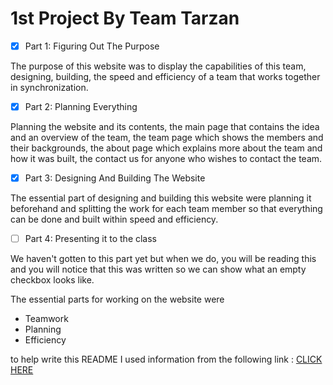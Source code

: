 
# 1st Project By Team Tarzan
- [x] Part 1: Figuring Out The Purpose

The purpose of this website was to display the capabilities of this team, designing, building, the speed and efficiency of a team that works together in synchronization.

- [x] Part 2: Planning Everything

Planning the website and its contents, the main page that contains the idea and an overview of the team, the team page which shows the members and their backgrounds, the about page which explains more about the team and how it was built, the contact us for anyone who wishes to contact the team.

- [x] Part 3: Designing And Building The Website

The essential part of designing and building this website were planning it beforehand and splitting the work for each team member so that everything can be done and built within speed and efficiency.

- [ ] Part 4: Presenting it to the class

We haven't gotten to this part yet but when we do, you will be reading this and you will notice that this was written so we can show what an empty checkbox looks like.

The essential parts for working on the website were
   - Teamwork
   - Planning
   - Efficiency
   
to help write this README I used information from the following link : [CLICK HERE](https://help.github.com/en/github/writing-on-github/basic-writing-and-formatting-syntax)
